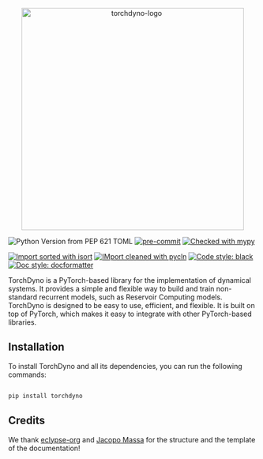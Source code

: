 <p align="center">
<picture>
    <source media="(prefers-color-scheme: dark)" srcset="https://raw.githubusercontent.com/vdecaro/torchdyno/refs/heads/main/docs/_static/images/logo_no_name.png?"><img width=450 alt="torchdyno-logo" src="https://raw.githubusercontent.com/vdecaro/torchdyno/refs/heads/main/docs/_static/images/logo_no_name.png"/>
</picture>
</p>

![Python Version from PEP 621 TOML](https://img.shields.io/python/required-version-toml?tomlFilePath=https%3A%2F%2Fraw.githubusercontent.com%2Feclypse-org%2Feclypse%2Fmain%2Fpyproject.toml)
[![pre-commit](https://img.shields.io/badge/pre--commit-enabled-brightgreen?logo=pre-commit&)](https://github.com/pre-commit/pre-commit)
[![Checked with mypy](http://www.mypy-lang.org/static/mypy_badge.svg)](http://mypy-lang.org/)

[![Import sorted with isort](https://img.shields.io/badge/isort-checked-brightgreen)](https://pycqa.github.io/isort/)
[![IMport cleaned with pycln](https://img.shields.io/badge/pycln-checked-brightgreen)](https://github.com/hadialqattan/pycln)
[![Code style: black](https://img.shields.io/badge/code%20style-black-black)](https://github.com/psf/black)
[![Doc style: docformatter](https://img.shields.io/badge/doc%20style-docformatter-black)](https://github.com/PyCQA/docformatter)

TorchDyno is a PyTorch-based library for the implementation of dynamical systems. It provides a simple and flexible way to build and train non-standard recurrent models, such as Reservoir Computing models. TorchDyno is designed to be easy to use, efficient, and flexible. It is built on top of PyTorch, which makes it easy to integrate with other PyTorch-based libraries.

## Installation

To install TorchDyno and all its dependencies, you can run the following commands:
```bash

pip install torchdyno

```

## Credits
We thank [eclypse-org](https://github.com/eclypse-org) and [Jacopo Massa](https://github.com/jacopo-massa) for the structure and the template of the documentation!
